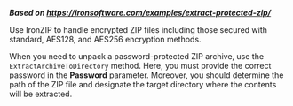 ***Based on <https://ironsoftware.com/examples/extract-protected-zip/>***

Use IronZIP to handle encrypted ZIP files including those secured with standard, AES128, and AES256 encryption methods.

When you need to unpack a password-protected ZIP archive, use the `ExtractArchiveToDirectory` method. Here, you must provide the correct password in the **Password** parameter. Moreover, you should determine the path of the ZIP file and designate the target directory where the contents will be extracted.